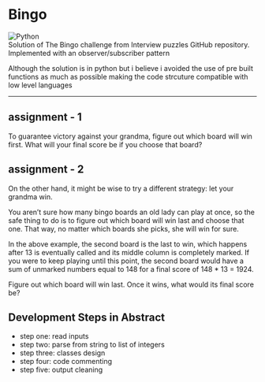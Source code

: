 # Bingo
![Python](https://img.shields.io/badge/Python-3.11-blue)  
Solution of The Bingo challenge from Interview puzzles GitHub repository. Implemented with an observer/subscriber pattern

Although the solution is in python but i believe i avoided the use of pre built functions as much as possible making the code strcuture compatible with low level languages

----------
## assignment - 1 
To guarantee victory against your grandma, figure out which board will win first. What will your final score be if you choose that board?


## assignment - 2

On the other hand, it might be wise to try a different strategy: let your grandma win.

You aren’t sure how many bingo boards an old lady can play at once, so the safe thing to do is to figure out which board will win last and choose that one. That way, no matter which boards she picks, she will win for sure.

In the above example, the second board is the last to win, which happens after 13 is eventually called and its middle column is completely marked. If you were to keep playing until this point, the second board would have a sum of unmarked numbers equal to 148 for a final score of 148 * 13 = 1924.

Figure out which board will win last. Once it wins, what would its final score be?

## Development Steps in Abstract 
  - step one: read inputs
  - step two: parse from string to list of integers
  - step three: classes design 
  - step four: code commenting
  - step five: output cleaning 

